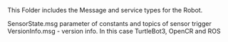 This Folder includes the Message and service types for the Robot.

SensorState.msg parameter of constants and topics of sensor trigger
VersionInfo.msg - version info. In this case TurtleBot3, OpenCR and ROS
